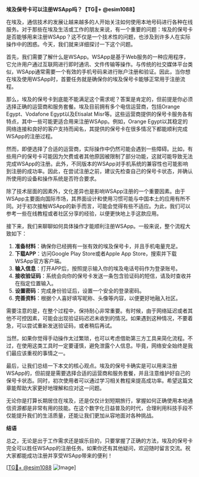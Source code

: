 **埃及保号卡可以注册WSApp吗？【TG💪+ @esim1088】**

在埃及，通信技术的发展让越来越多的人开始关注如何使用本地号码进行各种在线服务。对于那些在埃及生活或工作的朋友来说，有一个重要的问题：埃及的保号卡是否能够用来注册WSApp？这不仅是一个技术性的问题，也涉及到许多人在实际操作中的困惑。今天，我们就来详细探讨一下这个问题。

首先，我们需要了解什么是WSApp。WSApp是基于Web服务的一种应用程序，它允许用户通过互联网进行即时通讯、文件传输等操作。与传统的社交媒体平台类似，WSApp通常需要一个有效的手机号码来进行账户注册和验证。因此，当你想在埃及使用WSApp时，首要任务就是确保你的埃及保号卡能够正常用于注册流程。

那么，埃及的保号卡到底能不能满足这个需求呢？答案是肯定的，但前提是你必须选择正确的运营商和服务套餐。埃及目前拥有多个电信运营商，包括Orange Egypt、Vodafone Egypt以及Etisalat Misr等。这些运营商提供的保号卡服务各有特点，其中一些可能更适合用来注册WSApp。例如，Orange Egypt以其稳定的网络连接和良好的客户支持而闻名，其提供的保号卡在很多情况下都能顺利完成WSApp的注册过程。

然而，即便选择了合适的运营商，实际操作中仍然可能会遇到一些障碍。比如，有些用户的保号卡可能因为欠费或者其他原因被限制了部分功能，这就可能导致无法完成WSApp的注册。此外，不同版本的WSApp对手机系统的兼容性也可能影响到注册的成功率。因此，在尝试注册之前，建议先检查自己的保号卡状态，并确认所使用的设备和操作系统是否符合要求。

除了技术层面的因素外，文化差异也是影响WSApp注册的一个重要因素。由于WSApp主要面向国际市场，其界面设计和使用习惯可能与中国本土的应用有所不同。对于初次接触WSApp的新手而言，可能会觉得有些不适应。为此，我们可以参考一些在线教程或者社区分享的经验，以便更快地上手这款应用。

接下来，我们来聊聊如何具体操作才能顺利注册WSApp。一般来说，整个流程大致如下：

1. **准备材料**：确保你已经拥有一张有效的埃及保号卡，并且手机电量充足。
2. **下载APP**：访问Google Play Store或者Apple App Store，搜索并下载WSApp官方客户端。
3. **输入信息**：打开APP后，按照提示输入你的埃及电话号码作为登录账号。
4. **接收验证码**：系统会向你的保号卡发送一条包含验证码的短信，请及时查收并在指定位置输入。
5. **设置密码**：完成身份验证后，设置一个安全的登录密码。
6. **完善资料**：根据个人喜好填写昵称、头像等内容，以便更好地融入社区。

需要注意的是，在整个过程中，保持耐心非常重要。有时候，由于网络延迟或者其他不可控因素，可能会出现验证码迟迟未收到的情况。如果遇到这种情况，不要着急，可以尝试重新发送验证码，或者稍后再试。

当然，如果你觉得手动操作太过繁琐，也可以考虑借助第三方工具来简化流程。不过，在使用这类工具时一定要谨慎，避免泄露个人信息。毕竟，网络安全始终是我们最应该重视的事情之一。

最后，让我们总结一下本文的核心观点。埃及的保号卡确实是可以用来注册WSApp的，但前提是需要选择合适的运营商和服务套餐，并且注意维护好自己的保号卡状态。同时，初次使用者可以通过学习相关教程来提高成功率。希望这篇文章能帮助大家更好地理解和应对这一问题。

无论你是打算长期居住在埃及，还是仅仅计划短期旅行，掌握如何正确使用本地通信资源都是非常有用的技能。在这个数字化日益普及的时代，合理利用科技手段不仅能提升我们的生活质量，还能让我们更加从容地面对各种挑战。

**结语**

总之，无论是出于工作需求还是娱乐目的，只要掌握了正确的方法，埃及的保号卡完全可以胜任WSApp的注册任务。如果你还有其他疑问，欢迎随时留言交流。祝大家都能成功注册并享受WSApp带来的便利！

[[TG💪+ @esim1088](https://t.me/s/esim1088) ![Image](https://i.postimg.cc/4NQfJmqS/Snipaste-2025-05-13-00-14-12.png)]